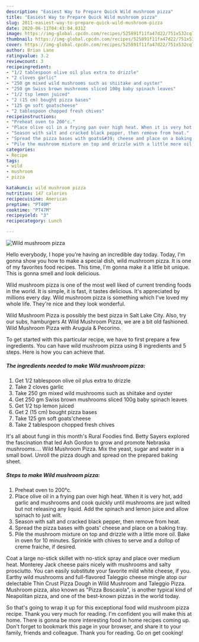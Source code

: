 ```yaml
---
description: "Easiest Way to Prepare Quick Wild mushroom pizza"
title: "Easiest Way to Prepare Quick Wild mushroom pizza"
slug: 2011-easiest-way-to-prepare-quick-wild-mushroom-pizza
date: 2020-06-11T04:43:04.031Z
image: https://img-global.cpcdn.com/recipes/525891f11fa47d22/751x532cq70/wild-mushroom-pizza-recipe-main-photo.jpg
thumbnail: https://img-global.cpcdn.com/recipes/525891f11fa47d22/751x532cq70/wild-mushroom-pizza-recipe-main-photo.jpg
cover: https://img-global.cpcdn.com/recipes/525891f11fa47d22/751x532cq70/wild-mushroom-pizza-recipe-main-photo.jpg
author: Brian Lane
ratingvalue: 3.2
reviewcount: 3
recipeingredient:
- "1/2 tablespoon olive oil plus extra to drizzle"
- "2 cloves garlic"
- "250 gm mixed wild mushrooms such as shiitake and oyster"
- "250 gm Swiss brown mushrooms sliced 100g baby spinach leaves"
- "1/2 tsp lemon juiced"
- "2 (15 cm) bought pizza bases"
- "125 gm soft goatscheese"
- "2 tablespoon chopped fresh chives"
recipeinstructions:
- "Preheat oven to 200°c."
- "Place olive oil in a frying pan over high heat. When it is very hot, add garlic and mushrooms and cook quickly until mushrooms are just wilted but not releasing any liquid. Add the spinach and lemon juice and allow spinach to just wilt."
- "Season with salt and cracked black pepper, then remove from heat."
- "Spread the pizza bases with goats&#39; cheese and place on a baking tray."
- "Pile the mushroom mixture on top and drizzle with a little more oil. Bake in oven for 10 minutes. Sprinkle with chives to serve and a dollop of creme fraiche, if desired."
categories:
- Recipe
tags:
- wild
- mushroom
- pizza

katakunci: wild mushroom pizza 
nutrition: 147 calories
recipecuisine: American
preptime: "PT40M"
cooktime: "PT47M"
recipeyield: "3"
recipecategory: Lunch

---
```



![Wild mushroom pizza](https://img-global.cpcdn.com/recipes/525891f11fa47d22/751x532cq70/wild-mushroom-pizza-recipe-main-photo.jpg)

Hello everybody, I hope you're having an incredible day today. Today, I'm gonna show you how to make a special dish, wild mushroom pizza. It is one of my favorites food recipes. This time, I'm gonna make it a little bit unique. This is gonna smell and look delicious.

Wild mushroom pizza is one of the most well liked of current trending foods in the world. It is simple, it is fast, it tastes delicious. It's appreciated by millions every day. Wild mushroom pizza is something which I've loved my whole life. They're nice and they look wonderful.

Wild Mushroom Pizza is possibly the best pizza in Salt Lake City. Also, try our subs, hamburgers At Wild Mushroom Pizza, we are a bit old fashioned. Wild Mushroom Pizza with Arugula &amp; Pecorino.


To get started with this particular recipe, we have to first prepare a few ingredients. You can have wild mushroom pizza using 8 ingredients and 5 steps. Here is how you can achieve that.

<!--inarticleads1-->

##### The ingredients needed to make Wild mushroom pizza:

1. Get 1/2 tablespoon olive oil plus extra to drizzle
1. Take 2 cloves garlic
1. Take 250 gm mixed wild mushrooms such as shiitake and oyster
1. Get 250 gm Swiss brown mushrooms sliced 100g baby spinach leaves
1. Get 1/2 tsp lemon juiced
1. Get 2 (15 cm) bought pizza bases
1. Take 125 gm soft goats&#39;cheese
1. Take 2 tablespoon chopped fresh chives


It&#39;s all about fungi in this month&#39;s Rural Foodies find. Betty Sayers explored the fascination that led Ash Gordon to grow and promote Nebraska mushrooms.… Wild Mushroom Pizza. Mix the yeast, sugar and water in a small bowl. Unroll the pizza dough and spread on the prepared baking sheet. 

<!--inarticleads2-->

##### Steps to make Wild mushroom pizza:

1. Preheat oven to 200°c.
1. Place olive oil in a frying pan over high heat. When it is very hot, add garlic and mushrooms and cook quickly until mushrooms are just wilted but not releasing any liquid. Add the spinach and lemon juice and allow spinach to just wilt.
1. Season with salt and cracked black pepper, then remove from heat.
1. Spread the pizza bases with goats&#39; cheese and place on a baking tray.
1. Pile the mushroom mixture on top and drizzle with a little more oil. Bake in oven for 10 minutes. Sprinkle with chives to serve and a dollop of creme fraiche, if desired.


Coat a large no-stick skillet with no-stick spray and place over medium heat. Monterey Jack cheese pairs nicely with mushrooms and salty prosciutto. You can easily substitute your favorite mild white cheese, if you. Earthy wild mushrooms and full-flavored Taleggio cheese mingle atop our delectable Thin Crust Pizza Dough in Wild Mushroom and Taleggio Pizza. Mushroom pizza, also known as &#34;Pizza Boscaiola&#34;, is another typical kind of Neapolitan pizza, and one of the best-known pizzas in the world today. 

So that's going to wrap it up for this exceptional food wild mushroom pizza recipe. Thank you very much for reading. I'm confident you will make this at home. There is gonna be more interesting food in home recipes coming up. Don't forget to bookmark this page in your browser, and share it to your family, friends and colleague. Thank you for reading. Go on get cooking!
